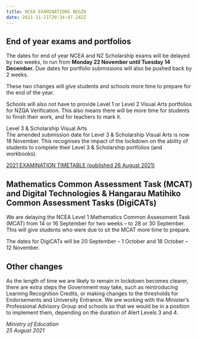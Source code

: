 ```yaml
---
title: NCEA EXAMINATIONS BEGIN
date: 2021-11-21T20:34:47.242Z
---
```

## **End of year exams and portfolios**

The dates for end of year NCEA and NZ Scholarship exams will be delayed by two weeks, to run from **Monday 22 November until Tuesday 14 December.**  Due dates for portfolio submissions will also be pushed back by 2 weeks.

These two changes will give students and schools more time to prepare for the end of the year.

Schools will also not have to provide Level 1 or Level 2 Visual Arts portfolios for NZQA Verification.
This also means there will be more time for students to finish their work, and for teachers to mark it.  

Level 3 & Scholarship Visual Arts  
The amended submission date for Level 3 & Scholarship Visual Arts is now 18 November.  This recognises the impact of the lockdown on the ability of students to complete their Level 3 & Scholarship portfolios (and workbooks). 

[2021 EXAMINATION TIMETABLE (published 26 August 2021)](https://www.nzqa.govt.nz/assets/qualifications-and-standards/qualifications/ncea/exams-and-portfolios/examination-timetable.pdf)

## Mathematics Common Assessment Task (MCAT) and Digital Technologies & Hangarau Matihiko Common Assessment Tasks (DigiCATs)

We are delaying the NCEA Level 1 Mathematics Common Assessment Task (MCAT) from 14 or 16 September for two weeks – to 28 or 30 September. This will give students who were due to sit the MCAT more time to prepare.

The dates for DigiCATs will be 20 September – 1 October and 18 October – 12 November.

## Other changes

As the length of time we are likely to remain in lockdown becomes clearer, there are extra steps the Government may take, such as reintroducing Learning Recognition Credits, or making changes to
the thresholds for Endorsements and University Entrance. We are working with the Minister’s Professional Advisory Group and schools so that we would be in a position to implement them, depending on the duration of Alert Levels 3 and 4.

*Ministry of Education*  
*25 August 2021*